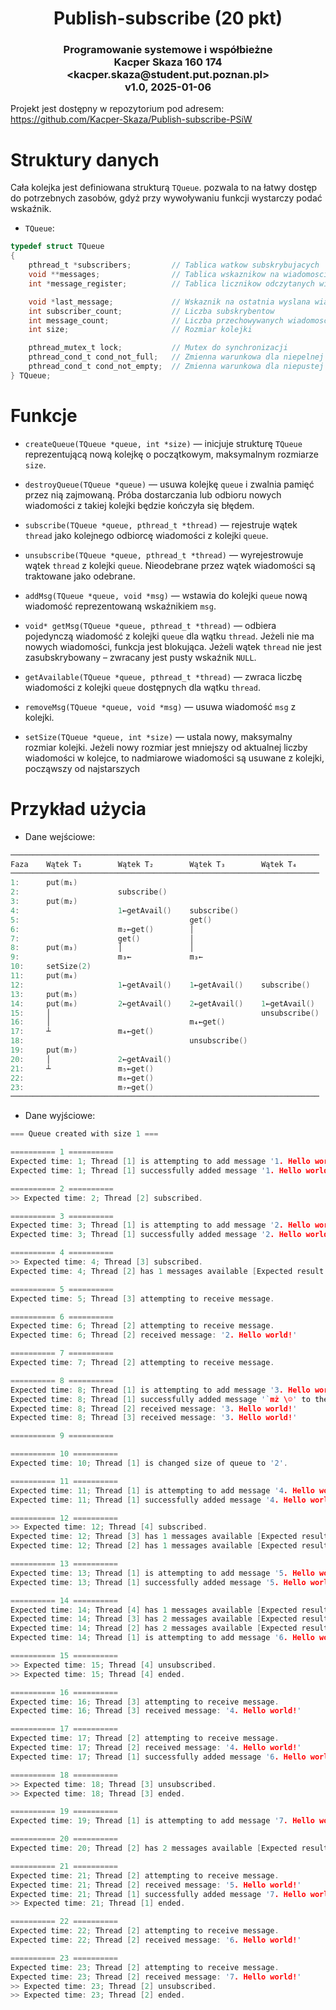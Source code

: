 <h1 style="text-align: center;">Publish-subscribe (20 pkt)</h1>
<h3 style="text-align: center;">
Programowanie systemowe i współbieżne<br>
Kacper Skaza 160 174<br>
&lt;kacper.skaza@student.put.poznan.pl&gt;<br>
v1.0, 2025-01-06
</h3>



Projekt jest dostępny w repozytorium pod adresem:<br>
<https://github.com/Kacper-Skaza/Publish-subscribe-PSiW>



# Struktury danych

Cała kolejka jest definiowana strukturą `TQueue`. pozwala to na łatwy dostęp do
potrzebnych zasobów, gdyż przy wywoływaniu funkcji wystarczy podać wskaźnik.

- `TQueue`:

```C
typedef struct TQueue
{
	pthread_t *subscribers;			// Tablica watkow subskrybujacych
	void **messages;				// Tablica wskaznikow na wiadomosci
	int *message_register;			// Tablica licznikow odczytanych wiadomosci dla watkow

	void *last_message;				// Wskaznik na ostatnia wyslana wiadomosc
	int subscriber_count;			// Liczba subskrybentow
	int message_count;				// Liczba przechowywanych wiadomosci
	int size;						// Rozmiar kolejki

	pthread_mutex_t lock;			// Mutex do synchronizacji
	pthread_cond_t cond_not_full;	// Zmienna warunkowa dla niepelnej kolejki
	pthread_cond_t cond_not_empty;	// Zmienna warunkowa dla niepustej kolejki
} TQueue;
```



# Funkcje

- `createQueue(TQueue *queue, int *size)` —
inicjuje strukturę `TQueue` reprezentującą nową kolejkę o początkowym,
maksymalnym rozmiarze `size`.

- `destroyQueue(TQueue *queue)` —
usuwa kolejkę `queue` i zwalnia pamięć przez nią zajmowaną. Próba dostarczania
lub odbioru nowych wiadomości z takiej kolejki będzie kończyła się błędem.

- `subscribe(TQueue *queue, pthread_t *thread)` —
rejestruje wątek `thread` jako kolejnego odbiorcę wiadomości z kolejki `queue`.

- `unsubscribe(TQueue *queue, pthread_t *thread)` —
wyrejestrowuje wątek `thread` z kolejki `queue`. Nieodebrane przez wątek
wiadomości są traktowane jako odebrane.

- `addMsg(TQueue *queue, void *msg)` —
wstawia do kolejki `queue` nową wiadomość reprezentowaną wskaźnikiem `msg`.

- `void* getMsg(TQueue *queue, pthread_t *thread)` —
odbiera pojedynczą wiadomość z kolejki `queue` dla wątku `thread`. Jeżeli nie ma
nowych wiadomości, funkcja jest blokująca. Jeżeli wątek `thread` nie jest
zasubskrybowany – zwracany jest pusty wskaźnik `NULL`.

- `getAvailable(TQueue *queue, pthread_t *thread)` —
zwraca liczbę wiadomości z kolejki `queue` dostępnych dla wątku `thread`.

- `removeMsg(TQueue *queue, void *msg)` —
usuwa wiadomość `msg` z kolejki.

- `setSize(TQueue *queue, int *size)` —
ustala nowy, maksymalny rozmiar kolejki. Jeżeli nowy rozmiar jest mniejszy od
aktualnej liczby wiadomości w kolejce, to nadmiarowe wiadomości są usuwane
z kolejki, począwszy od najstarszych



# Przykład użycia

* Dane wejściowe:

```C
─────────────────────────────────────────────────────────────────────
Faza	Wątek T₁		Wątek T₂		Wątek T₃		Wątek T₄
─────────────────────────────────────────────────────────────────────
1: 		put(m₁)
2: 						subscribe()
3: 		put(m₂)
4: 						1←getAvail() 	subscribe()
5: 										get()
6: 						m₂←get() 		│
7: 						get() 			│
8: 		put(m₃) 		│ 				│
9: 						m₃← 			m₃←
10: 	setSize(2)
11: 	put(m₄)
12: 					1←getAvail() 	1←getAvail() 	subscribe()
13: 	put(m₅)
14: 	put(m₆) 		2←getAvail() 	2←getAvail()	1←getAvail()
15: 	│ 												unsubscribe()
16: 	│ 								m₄←get()
17: 	┴ 				m₄←get()
18: 									unsubscribe()
19: 	put(m₇)
20: 	│ 				2←getAvail()
21: 	┴ 				m₅←get()
22: 					m₆←get()
23: 					m₇←get()
─────────────────────────────────────────────────────────────────────
```

* Dane wyjściowe:

```C
=== Queue created with size 1 ===

========== 1 ==========
Expected time: 1; Thread [1] is attempting to add message '1. Hello world!' to the queue.
Expected time: 1; Thread [1] successfully added message '1. Hello world!' to the queue.

========== 2 ==========
>> Expected time: 2; Thread [2] subscribed.

========== 3 ==========
Expected time: 3; Thread [1] is attempting to add message '2. Hello world!' to the queue.
Expected time: 3; Thread [1] successfully added message '2. Hello world!' to the queue.

========== 4 ==========
>> Expected time: 4; Thread [3] subscribed.
Expected time: 4; Thread [2] has 1 messages available [Expected result: 1].

========== 5 ==========
Expected time: 5; Thread [3] attempting to receive message.

========== 6 ==========
Expected time: 6; Thread [2] attempting to receive message.
Expected time: 6; Thread [2] received message: '2. Hello world!'

========== 7 ==========
Expected time: 7; Thread [2] attempting to receive message.

========== 8 ==========
Expected time: 8; Thread [1] is attempting to add message '3. Hello world!' to the queue.
Expected time: 8; Thread [1] successfully added message '`mż \☺' to the queue.
Expected time: 8; Thread [2] received message: '3. Hello world!'
Expected time: 8; Thread [3] received message: '3. Hello world!'

========== 9 ==========

========== 10 ==========
Expected time: 10; Thread [1] is changed size of queue to '2'.

========== 11 ==========
Expected time: 11; Thread [1] is attempting to add message '4. Hello world!' to the queue.
Expected time: 11; Thread [1] successfully added message '4. Hello world!' to the queue.

========== 12 ==========
>> Expected time: 12; Thread [4] subscribed.
Expected time: 12; Thread [3] has 1 messages available [Expected result: 1].
Expected time: 12; Thread [2] has 1 messages available [Expected result: 1].

========== 13 ==========
Expected time: 13; Thread [1] is attempting to add message '5. Hello world!' to the queue.
Expected time: 13; Thread [1] successfully added message '5. Hello world!' to the queue.

========== 14 ==========
Expected time: 14; Thread [4] has 1 messages available [Expected result: 1].
Expected time: 14; Thread [3] has 2 messages available [Expected result: 2].
Expected time: 14; Thread [2] has 2 messages available [Expected result: 2].
Expected time: 14; Thread [1] is attempting to add message '6. Hello world!' to the queue.

========== 15 ==========
>> Expected time: 15; Thread [4] unsubscribed.
>> Expected time: 15; Thread [4] ended.

========== 16 ==========
Expected time: 16; Thread [3] attempting to receive message.
Expected time: 16; Thread [3] received message: '4. Hello world!'

========== 17 ==========
Expected time: 17; Thread [2] attempting to receive message.
Expected time: 17; Thread [2] received message: '4. Hello world!'
Expected time: 17; Thread [1] successfully added message '6. Hello world!' to the queue.

========== 18 ==========
>> Expected time: 18; Thread [3] unsubscribed.
>> Expected time: 18; Thread [3] ended.

========== 19 ==========
Expected time: 19; Thread [1] is attempting to add message '7. Hello world!' to the queue.

========== 20 ==========
Expected time: 20; Thread [2] has 2 messages available [Expected result: 2].

========== 21 ==========
Expected time: 21; Thread [2] attempting to receive message.
Expected time: 21; Thread [2] received message: '5. Hello world!'
Expected time: 21; Thread [1] successfully added message '7. Hello world!' to the queue.
>> Expected time: 21; Thread [1] ended.

========== 22 ==========
Expected time: 22; Thread [2] attempting to receive message.
Expected time: 22; Thread [2] received message: '6. Hello world!'

========== 23 ==========
Expected time: 23; Thread [2] attempting to receive message.
Expected time: 23; Thread [2] received message: '7. Hello world!'
>> Expected time: 23; Thread [2] unsubscribed.
>> Expected time: 23; Thread [2] ended.
```
